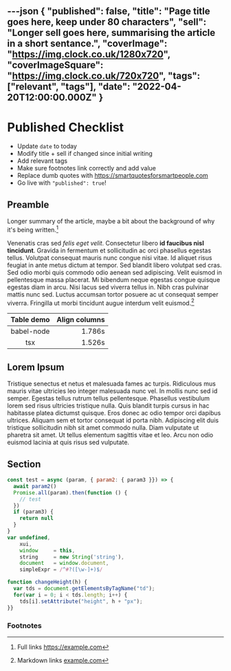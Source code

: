 ---json
{
  "published": false,
  "title": "Page title goes here, keep under 80 characters",
  "sell": "Longer sell goes here, summarising the article in a short sentance.",
  "coverImage": "https://img.clock.co.uk/1280x720",
  "coverImageSquare": "https://img.clock.co.uk/720x720",
  "tags": ["relevant", "tags"],
  "date": "2022-04-20T12:00:00.000Z"
}
---

# Published Checklist

 - Update `date` to today
 - Modify title + sell if changed since initial writing
 - Add relevant tags
 - Make sure footnotes link correctly and add value
 - Replace dumb quotes with <https://smartquotesforsmartpeople.com>
 - Go live with `"published": true`!


## Preamble

Longer summary of the article, maybe a bit about the background of why it's being written.[^1]

Venenatis cras sed _felis eget velit_. Consectetur libero **id faucibus nisl tincidunt**. Gravida in fermentum et sollicitudin ac orci phasellus egestas tellus. Volutpat consequat mauris nunc congue nisi vitae. Id aliquet risus feugiat in ante metus dictum at tempor. Sed blandit libero volutpat sed cras. Sed odio morbi quis commodo odio aenean sed adipiscing. Velit euismod in pellentesque massa placerat. Mi bibendum neque egestas congue quisque egestas diam in arcu. Nisi lacus sed viverra tellus in. Nibh cras pulvinar mattis nunc sed. Luctus accumsan tortor posuere ac ut consequat semper viverra. Fringilla ut morbi tincidunt augue interdum velit euismod.[^2]

| Table demo | Align columns |
|:----------:|--------------:|
| babel-node |        1.786s |
|    tsx     |        1.526s |

## Lorem Ipsum

Tristique senectus et netus et malesuada fames ac turpis. Ridiculous mus mauris vitae ultricies leo integer malesuada nunc vel. In mollis nunc sed id semper. Egestas tellus rutrum tellus pellentesque. Phasellus vestibulum lorem sed risus ultricies tristique nulla. Quis blandit turpis cursus in hac habitasse platea dictumst quisque. Eros donec ac odio tempor orci dapibus ultrices. Aliquam sem et tortor consequat id porta nibh. Adipiscing elit duis tristique sollicitudin nibh sit amet commodo nulla. Diam vulputate ut pharetra sit amet. Ut tellus elementum sagittis vitae et leo. Arcu non odio euismod lacinia at quis risus sed vulputate.

## Section

~~~js
const test = async (param, { param2: { param3 }}) => {
  await param2()
  Promise.all(param).then(function () {
    // test
  })
  if (param3) {
    return null
  }
}
var undefined,
    xui,
    window     = this,
    string     = new String('string'),
    document   = window.document,
    simpleExpr = /^#?([\w-]+)$/

function changeHeight(h) {
  var tds = document.getElementsByTagName("td");
  for(var i = 0; i < tds.length; i++) {
    tds[i].setAttribute("height", h + "px");
}}
~~~

### Footnotes

[^1]: Full links <https://example.com>
[^2]: Markdown links [example.com](https://example.com)
